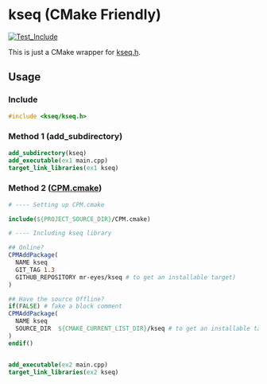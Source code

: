 # kseq (CMake Friendly)

[![Test_Include](https://github.com/mr-eyes/kseq/actions/workflows/standalone.yml/badge.svg)](https://github.com/mr-eyes/kseq/actions/workflows/standalone.yml)

This is just a CMake wrapper for [kseq.h](http://lh3lh3.users.sourceforge.net/kseq.shtml).

## Usage

### Include

```cpp
#include <kseq/kseq.h>
```

### Method 1 (add_subdirectory)

```cmake
add_subdirectory(kseq)
add_executable(ex1 main.cpp)
target_link_libraries(ex1 kseq)
```

### Method 2 ([CPM.cmake](https://github.com/cpm-cmake/CPM.cmake))

```cmake
# ---- Setting up CPM.cmake

include(${PROJECT_SOURCE_DIR}/CPM.cmake)

# ---- Including kseq library

## Online?
CPMAddPackage(
  NAME kseq
  GIT_TAG 1.3
  GITHUB_REPOSITORY mr-eyes/kseq # to get an installable target)
)

## Have the source Offline?
if(FALSE) # fake a block comment
CPMAddPackage(
  NAME kseq
  SOURCE_DIR  ${CMAKE_CURRENT_LIST_DIR}/kseq # to get an installable target)
)
endif()


add_executable(ex2 main.cpp)
target_link_libraries(ex2 kseq)
```
